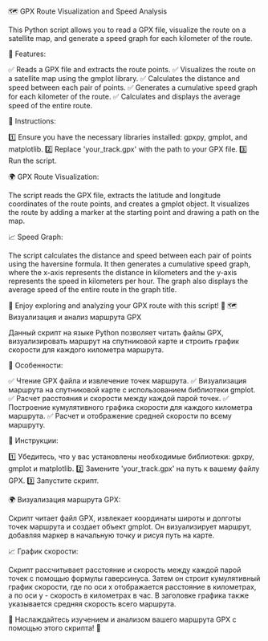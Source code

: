 🗺️ GPX Route Visualization and Speed Analysis

This Python script allows you to read a GPX file, visualize the route on a satellite map, and generate a speed graph for each kilometer of the route.

🚀 Features:

✅ Reads a GPX file and extracts the route points.
✅ Visualizes the route on a satellite map using the gmplot library.
✅ Calculates the distance and speed between each pair of points.
✅ Generates a cumulative speed graph for each kilometer of the route.
✅ Calculates and displays the average speed of the entire route.

📝 Instructions:

1️⃣ Ensure you have the necessary libraries installed: gpxpy, gmplot, and matplotlib.
2️⃣ Replace 'your_track.gpx' with the path to your GPX file.
3️⃣ Run the script.

🌍 GPX Route Visualization:

The script reads the GPX file, extracts the latitude and longitude coordinates of the route points, and creates a gmplot object. It visualizes the route by adding a marker at the starting point and drawing a path on the map.

📈 Speed Graph:

The script calculates the distance and speed between each pair of points using the haversine formula. It then generates a cumulative speed graph, where the x-axis represents the distance in kilometers and the y-axis represents the speed in kilometers per hour. The graph also displays the average speed of the entire route in the graph title.

🌟 Enjoy exploring and analyzing your GPX route with this script! 🌟
🗺️ Визуализация и анализ маршрута GPX

Данный скрипт на языке Python позволяет читать файлы GPX, визуализировать маршрут на спутниковой карте и строить график скорости для каждого километра маршрута.

🚀 Особенности:

✅ Чтение GPX файла и извлечение точек маршрута.
✅ Визуализация маршрута на спутниковой карте с использованием библиотеки gmplot.
✅ Расчет расстояния и скорости между каждой парой точек.
✅ Построение кумулятивного графика скорости для каждого километра маршрута.
✅ Расчет и отображение средней скорости по всему маршруту.

📝 Инструкции:

1️⃣ Убедитесь, что у вас установлены необходимые библиотеки: gpxpy, gmplot и matplotlib.
2️⃣ Замените 'your_track.gpx' на путь к вашему файлу GPX.
3️⃣ Запустите скрипт.

🌍 Визуализация маршрута GPX:

Скрипт читает файл GPX, извлекает координаты широты и долготы точек маршрута и создает объект gmplot. Он визуализирует маршрут, добавляя маркер в начальную точку и рисуя путь на карте.

📈 График скорости:

Скрипт рассчитывает расстояние и скорость между каждой парой точек с помощью формулы гаверсинуса. Затем он строит кумулятивный график скорости, где по оси x отображается расстояние в километрах, а по оси y - скорость в километрах в час. В заголовке графика также указывается средняя скорость всего маршрута.

🌟 Наслаждайтесь изучением и анализом вашего маршрута GPX с помощью этого скрипта! 🌟
